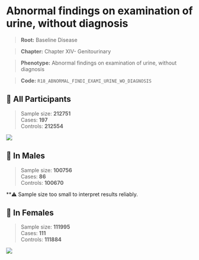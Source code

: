# Abnormal findings on examination of urine, without diagnosis

> **Root:** Baseline Disease  

> **Chapter:** Chapter XIV- Genitourinary  

> **Phenotype:** Abnormal findings on examination of urine, without diagnosis  

> **Code:** `R18_ABNORMAL_FINDI_EXAMI_URINE_WO_DIAGNOSIS`

## 🧪 All Participants  
> Sample size: **212751**  
> Cases: **197**  
> Controls: **212554**
<img src="/Disease/Figures/ALL/Baseline/R18_ABNORMAL_FINDI_EXAMI_URINE_WO_DIAGNOSIS.png"/>
<CsvTable src="/Disease_Data/ALL/Baseline/LG_R18_ABNORMAL_FINDI_EXAMI_URINE_WO_DIAGNOSIS.csv" label="🔍 View full results" />

## 👨 In Males  
> Sample size: **100756**  
> Cases: **86**  
> Controls: **100670**

**⚠️ Sample size too small to interpret results reliably.

## 👩 In Females  
> Sample size: **111995**  
> Cases: **111**  
> Controls: **111884**
<img src="/Disease/Figures/Female/Baseline/R18_ABNORMAL_FINDI_EXAMI_URINE_WO_DIAGNOSIS.png"/>
<CsvTable src="/Disease_Data/Female/Baseline/LG_R18_ABNORMAL_FINDI_EXAMI_URINE_WO_DIAGNOSIS.csv" label="🔍 View full results" />
